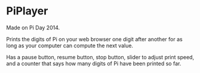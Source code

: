 # PiPlayer

Made on Pi Day 2014.

Prints the digits of Pi on your web browser one digit after another for as long as your computer can compute the next value.

Has a pause button, resume button, stop button, slider to adjust print speed, and a counter that says how many digits of Pi have been printed so far.
